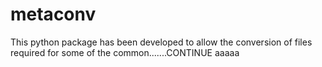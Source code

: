 # metaconv

This python package has been developed to allow the conversion of files required for some of the common.......CONTINUE 
aaaaa